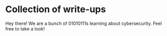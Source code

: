 #  Collection of write-ups
Hey there! We are a bunch of 01010111s learning about cybersecurity. Feel free to take a look!
